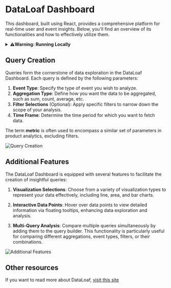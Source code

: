 # DataLoaf Dashboard

This dashboard, built using React, provides a comprehensive platform for real-time user and event insights. Below, you'll find an overview of its functionalities and how to effectively utilize them.

<details>
  <summary><strong>⚠️Warning: Running Locally</strong></summary>
  <div>

  Please note that running this dashboard locally is not recommended, as it is designed to work with the DataLoaf backend running on specific AWS infrastructure. To provision DataLoaf and utilize this dashboard effectively, please refer to the documentation at: [DataLoaf CLI](https://github.com/data-loaf/CLI)

  </div>
</details>


## Query Creation

Queries form the cornerstone of data exploration in the DataLoaf Dashboard. Each query is defined by the following parameters:

1. **Event Type**: Specify the type of event you wish to analyze.
2. **Aggregation Type**: Define how you want the data to be aggregated, such as sum, count, average, etc.
3. **Filter Selections** (Optional): Apply specific filters to narrow down the scope of your analysis.
4. **Time Frame**: Determine the time period for which you want to fetch data.

The term **metric** is often used to encompass a similar set of parameters in product analytics, excluding filters.

![Query Creation](https://data-loaf.com/assets/images/dataloaf-dashboard-final-897052c91bd212697fb0c847442f1c8e.png)

## Additional Features

The DataLoaf Dashboard is equipped with several features to facilitate the creation of insightful queries:

1. **Visualization Selections**: Choose from a variety of visualization types to represent your data effectively, including line, area, and bar charts.

2. **Interactive Data Points**: Hover over data points to view detailed information via floating tooltips, enhancing data exploration and analysis.

3. **Multi-Query Analysis**: Compare multiple queries simultaneously by adding them to the query builder. This functionality is particularly useful for comparing different aggregations, event types, filters, or their combinations.

![Additional Features](https://data-loaf.com/assets/images/dataloaf-dashboard-features-final-361406cc0ea653a82983af5d9c6471d4.png)

## Other resources
If you want to read more about DataLoaf, [visit this site](https://data-loaf.com)
